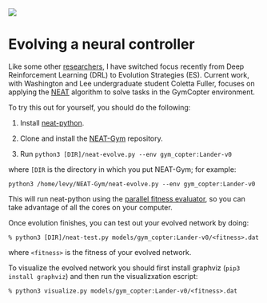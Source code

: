 <img src="neat.png">

# Evolving a neural controller

Like some other [researchers](https://openai.com/blog/evolution-strategies/), I have switched focus recently
from Deep Reinforcement Learning (DRL) to Evolution Strategies (ES).  Current work, with Washington and 
Lee undergraduate student Coletta Fuller, focuses on applying the
[NEAT](https://www.cse.unr.edu/~sushil/class/gas/papers/NEAT.pdf) algorithm to
solve tasks in the GymCopter environment.

To try this out for yourself, you should do the following:

1. Install [neat-python](https://github.com/CodeReclaimers/neat-python).  

2. Clone and install the [NEAT-Gym](https://github.com/simondlevy/NEAT-Gym) repository.

3. Run ```python3 [DIR]/neat-evolve.py --env gym_copter:Lander-v0```

where ```[DIR``` is the directory in which you put NEAT-Gym; for example:

```python3 /home/levy/NEAT-Gym/neat-evolve.py --env gym_copter:Lander-v0```

This will run neat-python using the [parallel fitness
evaluator](https://neat-python.readthedocs.io/en/latest/module_summaries.html#parallel),
so you can take advantage of all the cores on your computer.

Once evolution finishes, you can test out your evolved network by doing:

```
% python3 [DIR]/neat-test.py models/gym_copter:Lander-v0/<fitness>.dat
```

where ```<fitness>``` is the fitness of your evolved network.

To visualize the evolved network you should first install graphviz (```pip3 install graphviz```) and then
run the visualizxation escript:

```
% python3 visualize.py models/gym_copter:Lander-v0/<fitness>.dat
```
